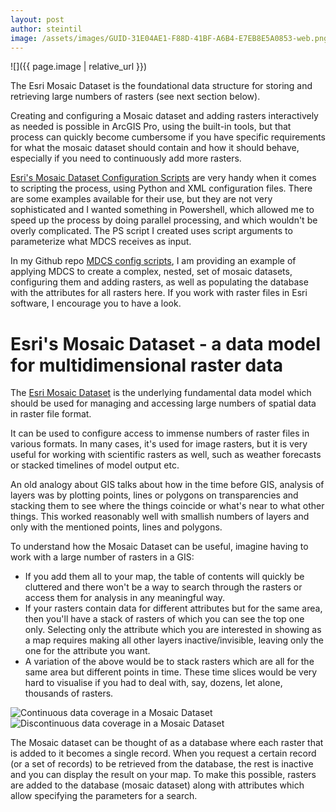 ```yaml
---
layout: post
author: steintil
image: /assets/images/GUID-31E04AE1-F88D-41BF-A6B4-E7EB8E5A0853-web.png
---
```


![]({{ page.image | relative_url }})

The Esri Mosaic Dataset is the foundational data structure for storing and retrieving large numbers of rasters (see next section below).

Creating and configuring a Mosaic dataset and adding rasters interactively as needed is possible in ArcGIS Pro, using the built-in tools, but that process can quickly become cumbersome if you have specific requirements for what the mosaic dataset should contain and how it should behave, especially if you need to continuously add more rasters.

[Esri's Mosaic Dataset Configuration Scripts](https://github.com/esri/mdcs-py) are very handy when it comes to scripting the process, using Python and XML configuration files. There are some examples available for their use, but they are not very sophisticated and I wanted something in Powershell, which allowed me to speed up the process by doing parallel processing, and which wouldn't be overly complicated. The PS script I created uses script arguments to parameterize what MDCS receives as input.

In my Github repo [MDCS config scripts](https://github.com/bird70/MDCS_mosaic_dataset_config_scripts), I am providing an example of applying MDCS to create a complex, nested, set of mosaic datasets, configuring them and adding rasters, as well as populating the database with the attributes for all rasters here. If you work with raster files in Esri software, I encourage you to have a look.

# Esri's Mosaic Dataset - a data model for multidimensional raster data

The [Esri Mosaic Dataset](https://pro.arcgis.com/en/pro-app/latest/help/data/imagery/mosaic-datasets.htm) is the underlying fundamental data model which should be used for managing and accessing large numbers of spatial data in raster file format.

It can be used to configure access to immense numbers of raster files in various formats. In many cases, it's used for image rasters, but it is very useful for working with scientific rasters as well, such as weather forecasts or stacked timelines of model output etc.

An old analogy about GIS talks about how in the time before GIS, analysis of layers was by plotting points, lines or polygons on transparencies and stacking them to see where the things coincide or what's near to what other things. This worked reasonably well with smallish numbers of layers and only with the mentioned points, lines and polygons.

To understand how the Mosaic Dataset can be useful, imagine having to work with a large number of rasters in a GIS:

- If you add them all to your map, the table of contents will quickly be cluttered and there won't be a way to search through the rasters or access them for analysis in any meaningful way.
- If your rasters contain data for different attributes but for the same area, then you'll have a stack of rasters of which you can see the top one only. Selecting only the attribute which you are interested in showing as a map requires making all other layers inactive/invisible, leaving only the one for the attribute you want.
- A variation of the above would be to stack rasters which are all for the same area but different points in time. These time slices would be very hard to visualise if you had to deal with, say, dozens, let alone, thousands of rasters.

![Continuous data coverage in a Mosaic Dataset]({{site.url}}/assets/images/GUID-063866C0-4A61-487C-90BE-39CC737495F9-web.png)
![Discontinuous data coverage in a Mosaic Dataset]({{site.url}}/assets/images/GUID-31E04AE1-F88D-41BF-A6B4-E7EB8E5A0853-web.png)

The Mosaic dataset can be thought of as a database where each raster that is added to it becomes a single record. When you request a certain record (or a set of records) to be retrieved from the database, the rest is inactive and you can display the result on your map. To make this possible, rasters are added to the database (mosaic dataset) along with attributes which allow specifying the parameters for a search.
